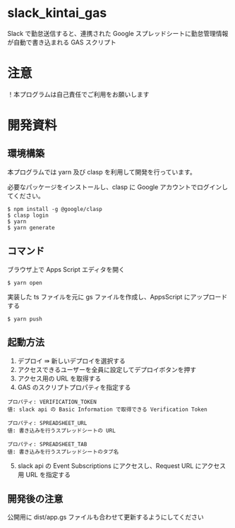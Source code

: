 # slack_kintai_gas

Slack で勤怠送信すると、連携された Google スプレッドシートに勤怠管理情報が自動で書き込まれる GAS スクリプト

# 注意

！本プログラムは自己責任でご利用をお願いします

# 開発資料

## 環境構築

本プログラムでは yarn 及び clasp を利用して開発を行っています。

必要なパッケージをインストールし、clasp に Google アカウントでログインしてください。

```
$ npm install -g @google/clasp
$ clasp login
$ yarn
$ yarn generate
```

## コマンド

ブラウザ上で Apps Script エディタを開く

```
$ yarn open
```

実装した ts ファイルを元に gs ファイルを作成し、AppsScript にアップロードする

```
$ yarn push
```

## 起動方法

1. デプロイ ⇛ 新しいデプロイを選択する
2. アクセスできるユーザーを全員に設定してデプロイボタンを押す
3. アクセス用の URL を取得する
4. GAS のスクリプトプロパティを指定する

```
プロパティ: VERIFICATION_TOKEN
値: slack api の Basic Information で取得できる Verification Token

プロパティ: SPREADSHEET_URL
値: 書き込みを行うスプレッドシートの URL

プロパティ: SPREADSHEET_TAB
値: 書き込みを行うスプレッドシートのタブ名
```

5. slack api の Event Subscriptions にアクセスし、Request URL にアクセス用 URL を指定する

## 開発後の注意

公開用に dist/app.gs ファイルも合わせて更新するようにしてください

